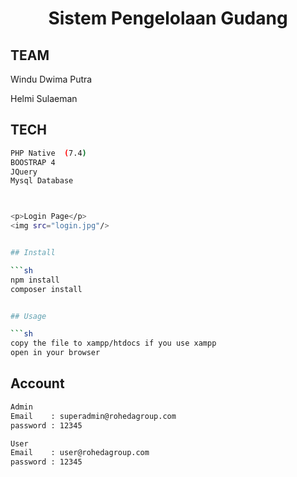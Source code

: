 <h1 align="center">Sistem Pengelolaan Gudang</h1>

## TEAM
<p> Windu Dwima Putra</p>
<p> Helmi Sulaeman</p>

## TECH
```sh
PHP Native  (7.4)
BOOSTRAP 4
JQuery
Mysql Database
```
```sh


<p>Login Page</p>
<img src="login.jpg"/>


## Install

```sh
npm install
composer install
```
```sh

## Usage

```sh
copy the file to xampp/htdocs if you use xampp
open in your browser
```

## Account

```sh
Admin
Email    : superadmin@rohedagroup.com
password : 12345
```

```sh
User
Email    : user@rohedagroup.com
password : 12345
```


